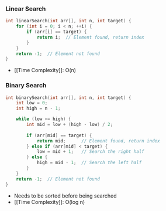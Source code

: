 ### Linear Search
```C
int linearSearch(int arr[], int n, int target) {
    for (int i = 0; i < n; ++i) {
        if (arr[i] == target) {
            return i;  // Element found, return index
        }
    }
    return -1;  // Element not found
}
```
- [[Time Complexity]]: O(n)

### Binary Search
```C
int binarySearch(int arr[], int n, int target) {
    int low = 0;
    int high = n - 1;

    while (low <= high) {
        int mid = low + (high - low) / 2;
        
        if (arr[mid] == target) {
            return mid;      // Element found, return index
        } else if (arr[mid] < target) {
            low = mid + 1;   // Search the right half
        } else {
            high = mid - 1;  // Search the left half
        }
    }
    return -1;  // Element not found
}
```
-  Needs to be sorted before being searched
- [[Time Complexity]]: O(log n)